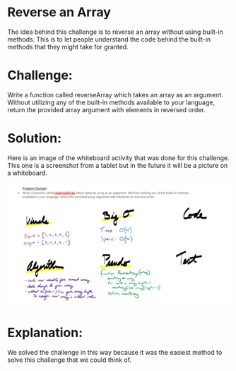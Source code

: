 # Reverse an Array

The idea behind this challenge is to reverse an array without using built-in methods. This is to let people understand the code behind the built-in methods that they might take for granted.

# Challenge:

Write a function called reverseArray which takes an array as an argument. Without utilizing any of the built-in methods available to your language, return the provided array argument with elements in reversed order.

# Solution:

Here is an image of the whiteboard activity that was done for this challenge. This one is a screenshot from a tablet but in the future it will be a picture on a whiteboard.

![ArrayReverse](../../assets/array_reverse.PNG)

# Explanation:

We solved the challenge in this way because it was the easiest method to solve this challenge that we could think of.